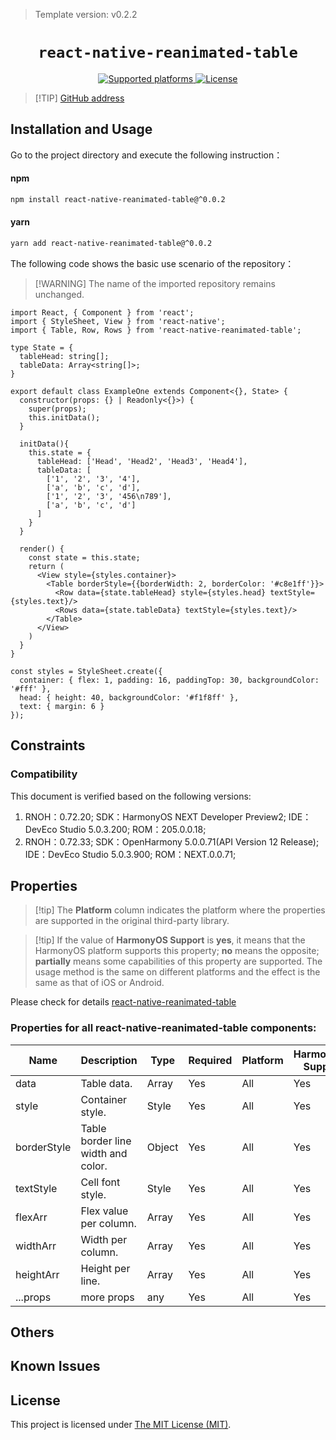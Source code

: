 > Template version: v0.2.2

<p align="center">
  <h1 align="center"> <code>react-native-reanimated-table</code> </h1>
</p>
<p align="center">
  <a href="https://github.com/dohooo/react-native-reanimated-table/blob/main">
        <img src="https://img.shields.io/badge/platforms-android%20|%20ios%20|%20harmony%20-lightgrey.svg" alt="Supported platforms" />
    </a>
    <a href="https://github.com/dohooo/react-native-reanimated-table/blob/main/LICENSE">
        <img src="https://img.shields.io/badge/license-MIT-green.svg" alt="License" />
    </a>
</p>



> [!TIP] [GitHub address](https://github.com/dohooo/react-native-reanimated-table)

## Installation and Usage

Go to the project directory and execute the following instruction：

<!-- tabs:start -->

####  npm

```bash
npm install react-native-reanimated-table@^0.0.2
```

#### yarn

```bash
yarn add react-native-reanimated-table@^0.0.2
```

<!-- tabs:end -->

The following code shows the basic use scenario of the repository：

> [!WARNING] The name of the imported repository remains unchanged.

```tsx
import React, { Component } from 'react';
import { StyleSheet, View } from 'react-native';
import { Table, Row, Rows } from 'react-native-reanimated-table';

type State = {
  tableHead: string[];
  tableData: Array<string[]>;
}

export default class ExampleOne extends Component<{}, State> {
  constructor(props: {} | Readonly<{}>) {
    super(props);
    this.initData();
  }

  initData(){
    this.state = {
      tableHead: ['Head', 'Head2', 'Head3', 'Head4'],
      tableData: [
        ['1', '2', '3', '4'],
        ['a', 'b', 'c', 'd'],
        ['1', '2', '3', '456\n789'],
        ['a', 'b', 'c', 'd']
      ]
    }
  }

  render() {
    const state = this.state;
    return (
      <View style={styles.container}>
        <Table borderStyle={{borderWidth: 2, borderColor: '#c8e1ff'}}>
          <Row data={state.tableHead} style={styles.head} textStyle={styles.text}/>
          <Rows data={state.tableData} textStyle={styles.text}/>
        </Table>
      </View>
    )
  }
}

const styles = StyleSheet.create({
  container: { flex: 1, padding: 16, paddingTop: 30, backgroundColor: '#fff' },
  head: { height: 40, backgroundColor: '#f1f8ff' },
  text: { margin: 6 }
});
```

## Constraints

### Compatibility

This document is verified based on the following versions:

1. RNOH：0.72.20; SDK：HarmonyOS NEXT Developer Preview2; IDE：DevEco Studio 5.0.3.200; ROM：205.0.0.18;
2. RNOH：0.72.33; SDK：OpenHarmony 5.0.0.71(API Version 12 Release); IDE：DevEco Studio 5.0.3.900; ROM：NEXT.0.0.71;

## Properties

> [!tip] The **Platform** column indicates the platform where the properties are supported in the original third-party library.

> [!tip] If the value of **HarmonyOS Support** is **yes**, it means that the HarmonyOS platform supports this property; **no** means the opposite; **partially** means some capabilities of this property are supported. The usage method is the same on different platforms and the effect is the same as that of iOS or Android.


Please check for details [react-native-reanimated-table](https://github.com/dohooo/react-native-reanimated-table)

### Properties for all react-native-reanimated-table components:

| Name                      | Description                                                  | **Type** | Required | Platform    | HarmonyOS Support |
| ------------------------- | ------------------------------------------------------------ | -------- | ----------- | ----------------- | ----------------- |
| data                      | Table data.                                                  | Array    | Yes | All         | Yes               |
| style                     | Container style.                                             | Style   | Yes | All         | Yes               |
| borderStyle               | Table border line width and color.                           | Object   | Yes | All         | Yes               |
| textStyle                 | Cell font style.                                             | Style   | Yes | All         | Yes               |
| flexArr                   | Flex value per column.                                       | Array   | Yes | All         | Yes               |
| widthArr                  | Width per column.                                            | Array   | Yes | All         | Yes               |
| heightArr                 | Height per line.                                             | Array   | Yes | All         | Yes               |
| ...props                  | more props                                                   | any     | Yes  | All         | Yes               |


## Others

## Known Issues

## License


This project is licensed under [The MIT License (MIT)](https://github.com/dohooo/react-native-reanimated-table/blob/main/LICENSE).